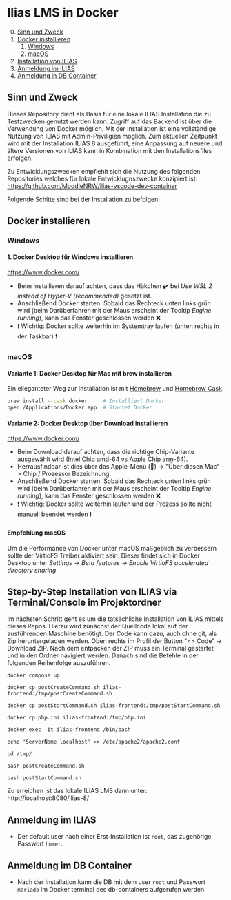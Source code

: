 # Ilias LMS in Docker

0. [Sinn und Zweck](#sinn)
1. [Docker installieren](#docker-installieren)
    1. [Windows](#windows-docker)
    2. [macOS](#macos-docker)
2. [Installation von ILIAS](#ilias)
3. [Anmeldung im ILIAS](#iliasuser)
4. [Anmeldung in DB Container](#dbuser)

## Sinn und Zweck <a name="sinn"></a>
Dieses Repository dient als Basis für eine lokale ILIAS Installation die zu Testzwecken genutzt werden kann. Zugriff auf das Backend ist über die Verwendung von Docker möglich.
Mit der Installation ist eine vollständige Nutzung von ILIAS mit Admin-Priviligien möglich.
Zum aktuellen Zeitpunkt wird mit der Installation ILIAS 8 ausgeführt, eine Anpassung auf neuere und ältere Versionen von ILIAS kann in Kombination mit den Installationsfiles erfolgen.

Zu Entwicklungszwecken empfiehlt sich die Nutzung des folgenden Repositories welches für lokale Entwicklugnszwecke konzipiert ist:
https://github.com/MoodleNRW/ilias-vscode-dev-container

Folgende Schitte sind bei der Installation zu befolgen:

## Docker installieren <a name="docker-installieren"></a>

### Windows <a name="windows-docker">
#### 1. Docker Desktop für Windows installieren
https://www.docker.com/
* Beim Installieren darauf achten, dass das Häkchen ✔️ bei *Use WSL 2 instead of Hyper-V (recommended)* gesetzt ist.
* Anschließend Docker starten. Sobald das Rechteck unten links grün wird (beim Darüberfahren mit der Maus erscheint der Tooltip *Engine running*),
kann das Fenster geschlossen werden ❌
* ❗ Wichtig: Docker sollte weiterhin im Systemtray laufen (unten rechts in der Taskbar) ❗

### macOS <a name="macos-docker">
#### Variante 1: Docker Desktop für Mac mit brew installieren
Ein elleganteter Weg zur Installation ist mit <a href="http://brew.sh">Homebrew</a> und <a href="http://caskroom.io/">Homebrew Cask</a>.
```bash
brew install --cask docker     # Installiert Docker
open /Applications/Docker.app  # Startet Docker
```
#### Variante 2: Docker Desktop über Download installieren
https://www.docker.com/
* Beim Download darauf achten, dass die richtige Chip-Variante ausgewählt wird (Intel Chip amd-64 vs Apple Chip arm-64).
* Herrausfindbar ist dies über das Apple-Menü () -> "Über diesen Mac" -> Chip / Prozessor Bezeichnung.
* Anschließend Docker starten. Sobald das Rechteck unten links grün wird (beim Darüberfahren mit der Maus erscheint der Tooltip *Engine running*),
kann das Fenster geschlossen werden ❌
* ❗ Wichtig: Docker sollte weiterhin laufen und der Prozess sollte nicht manuell beendet werden ❗
    
#### Empfehlung macOS
Um die Performance von Docker unter macOS maßgeblich zu verbessern sollte der VirtioFS Treiber aktiviert sein. Dieser findet sich in Docker Desktop unter *Settings -> Beta features -> Enable VirtioFS accelerated directory sharing*.

## Step-by-Step Installation von ILIAS via Terminal/Console im Projektordner <a name="ilias">

Im nächsten Schritt geht es um die tatsächliche Installation von ILIAS mittels dieses Repos. Hierzu wird zunächst der Quellcode lokal auf der ausführenden Maschine benötigt.
Der Code kann dazu, auch ohne git, als Zip heruntergeladen werden. Oben rechts im Profil der Button "<> Code" -> Download ZIP.
Nach dem entpacken der ZIP muss ein Terminal gestartet und in den Ordner navigiert werden.
Danach sind die Befehle in der folgenden Reihenfolge auszuführen.

`docker compose up`

`docker cp postCreateCommand.sh ilias-frontend:/tmp/postCreateCommand.sh`

`docker cp postStartCommand.sh ilias-frontend:/tmp/postStartCommand.sh`

`docker cp php.ini ilias-frontend:/tmp/php.ini`

`docker exec -it ilias-frontend /bin/bash`

`echo 'ServerName localhost' >> /etc/apache2/apache2.conf `

`cd /tmp/`

`bash postCreateCommand.sh`

`bash postStartCommand.sh`

Zu erreichen ist das lokale ILIAS LMS dann unter: http://localhost:8080/ilias-8/

## Anmeldung im ILIAS <a name="iliasuser">
* Der default user nach einer Erst-Installation ist `root`, das zugehörige Passwort `homer`.

## Anmeldung im DB Container <a name="dbuser">
* Nach der Installation kann die DB mit dem user `root` und Passwort `mariadb` im Docker terminal des db-containers aufgerufen werden.
